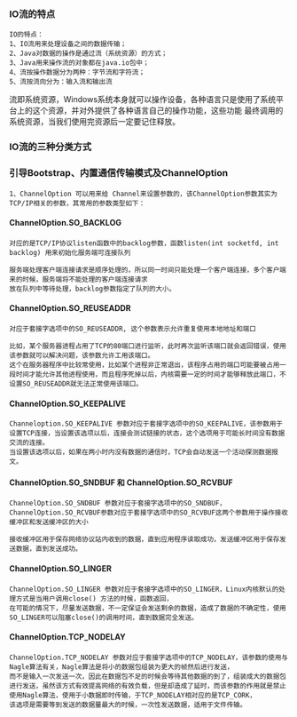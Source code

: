### IO流的特点
    IO的特点：
    1、IO流用来处理设备之间的数据传输；
    2、Java对数据的操作是通过流（系统资源）的方式；
    3、Java用来操作流的对象都在java.io包中；
    4、流按操作数据分为两种：字节流和字符流；
    5、流按流向分为：输入流和输出流
    
 流即系统资源，Windows系统本身就可以操作设备，各种语言只是使用了系统平台上的这个资源，并对外提供了各种语言自己的操作功能，这些功能
 最终调用的系统资源，当我们使用完资源后一定要记住释放。
 
### IO流的三种分类方式
    
### 引导Bootstrap、内置通信传输模式及ChannelOption
    1、ChannelOption 可以用来给 Channel来设置参数的，该ChannelOption参数其实为TCP/IP相关的参数，其常用的参数类型如下：
    
#### ChannelOption.SO_BACKLOG
    对应的是TCP/IP协议listen函数中的backlog参数，函数listen(int socketfd, int backlog) 用来初始化服务端可连接队列
    
    服务端处理客户端连接请求是顺序处理的，所以同一时间只能处理一个客户端连接，多个客户端来的时候，服务端将不能处理的客户端连接请求
    放在队列中等待处理，backlog参数指定了队列的大小。
    
#### ChannelOption.SO_REUSEADDR
    对应于套接字选项中的SO_REUSEADDR, 这个参数表示允许重复使用本地地址和端口
    
    比如，某个服务器进程占用了TCP的80端口进行监听，此时再次监听该端口就会返回错误，使用该参数就可以解决问题，该参数允许工用该端口。
    这个在服务器程序中比较常使用，比如某个进程非正常退出，该程序占用的端口可能要被占用一段时间才能允许其他进程使用，而且程序死掉以后，内核需要一定的时间才能够释放此端口，不设置SO_REUSEADDR就无法正常使用该端口。
    
#### ChannelOption.SO_KEEPALIVE
    Channeloption.SO_KEEPALIVE 参数对应于套接字选项中的SO_KEEPALIVE，该参数用于设置TCP连接，当设置该选项以后，连接会测试链接的状态，这个选项用于可能长时间没有数据交流的连接。
    当设置该选项以后，如果在两小时内没有数据的通信时，TCP会自动发送一个活动探测数据报文。
    
#### ChannelOption.SO_SNDBUF 和 ChannelOption.SO_RCVBUF
    ChannelOption.SO_SNDBUF 参数对应于套接字选项中的SO_SNDBUF，ChannelOption.SO_RCVBUF参数对应于套接字选项中的SO_RCVBUF这两个参数用于操作接收缓冲区和发送缓冲区的大小
    
    接收缓冲区用于保存网络协议站内收到的数据，直到应用程序读取成功，发送缓冲区用于保存发送数据，直到发送成功。

#### ChannelOption.SO_LINGER
    ChannelOption.SO_LINGER 参数对应于套接字选项中的SO_LINGER，Linux内核默认的处理方式是当用户调用close() 方法的时候，函数返回，
    在可能的情况下，尽量发送数据，不一定保证会发送剩余的数据，造成了数据的不确定性，使用SO_LINGER可以阻塞close()的调用时间，直到数据完全发送。

#### ChannelOption.TCP_NODELAY
    ChannelOption.TCP_NODELAY 参数对应于套接字选项中的TCP_NODELAY，该参数的使用与Nagle算法有关，Nagle算法是将小的数据包组装为更大的帧然后进行发送，
    而不是输入一次发送一次，因此在数据包不足的时候会等待其他数据的到了，组装成大的数据包进行发送，虽然该方式有效提高网络的有效负载，但是却造成了延时，而该参数的作用就是禁止使用Nagle算法，使用于小数据即时传输，于TCP_NODELAY相对应的是TCP_CORK，
    该选项是需要等到发送的数据量最大的时候，一次性发送数据，适用于文件传输。


